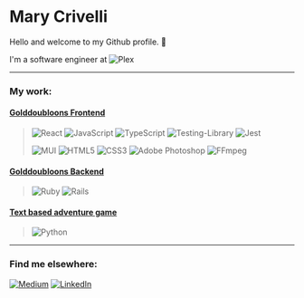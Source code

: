 # Mary Crivelli 
Hello and welcome to my Github profile. 👋

I'm a software engineer at ![Plex](https://img.shields.io/badge/-Plex-#E5A00D?logo=plex&logoColor=white&style=for-the-badge) 

---

### My work:

#### [Golddoubloons Frontend](https://github.com/marycriv/goldoubloons-frontend-2022)

> ![React](https://img.shields.io/badge/react-%2320232a.svg?style=for-the-badge&logo=react&logoColor=%2361DAFB) ![JavaScript](https://img.shields.io/badge/javascript-%23323330.svg?style=for-the-badge&logo=javascript&logoColor=%23F7DF1E) ![TypeScript](https://img.shields.io/badge/typescript-%23007ACC.svg?style=for-the-badge&logo=typescript&logoColor=white) ![Testing-Library](https://img.shields.io/badge/-Testing%20Library-%23E33332?style=for-the-badge&logo=testing-library&logoColor=white) ![Jest](https://img.shields.io/badge/-jest-%23C21325?style=for-the-badge&logo=jest&logoColor=white)
>
> ![MUI](https://img.shields.io/badge/MUI-%230081CB.svg?style=for-the-badge&logo=mui&logoColor=white) ![HTML5](https://img.shields.io/badge/html5-%23E34F26.svg?style=for-the-badge&logo=html5&logoColor=white) ![CSS3](https://img.shields.io/badge/css3-%231572B6.svg?style=for-the-badge&logo=css3&logoColor=white) ![Adobe Photoshop](https://img.shields.io/badge/-Photoshop-31A8FF?logo=adobe-photoshop&logoColor=white&style=for-the-badge) ![FFmpeg](https://img.shields.io/badge/-FFmpeg-007808?logo=ffmpeg&logoColor=white&style=for-the-badge) 

#### [Golddoubloons Backend](https://github.com/marycriv/jeff-goldoubloons-backend-2022)
> ![Ruby](https://img.shields.io/badge/ruby-%23CC342D.svg?style=for-the-badge&logo=ruby&logoColor=white) ![Rails](https://img.shields.io/badge/rails-%23CC0000.svg?style=for-the-badge&logo=ruby-on-rails&logoColor=white)

#### [Text based adventure game](https://github.com/marycriv/text-based-adventure-game)
> ![Python](https://img.shields.io/badge/python-3670A0?style=for-the-badge&logo=python&logoColor=ffdd54)

---

### Find me elsewhere:
[![Medium](https://img.shields.io/badge/Medium-12100E?style=for-the-badge&logo=medium&logoColor=white)](https://medium.com/@marycriv) [![LinkedIn](https://img.shields.io/badge/linkedin-%230077B5.svg?style=for-the-badge&logo=linkedin&logoColor=white)](https://www.linkedin.com/in/mary-crivelli/)